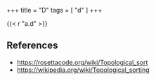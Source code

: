 +++
title = "D"
tags = [ "d" ]
+++

{{< r "a.d" >}}

## References

- <https://rosettacode.org/wiki/Topological_sort>
- <https://wikipedia.org/wiki/Topological_sorting>
